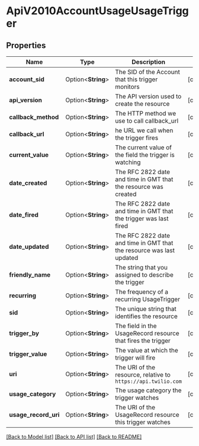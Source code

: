 # ApiV2010AccountUsageUsageTrigger

## Properties

Name | Type | Description | Notes
------------ | ------------- | ------------- | -------------
**account_sid** | Option<**String**> | The SID of the Account that this trigger monitors | [optional]
**api_version** | Option<**String**> | The API version used to create the resource | [optional]
**callback_method** | Option<**String**> | The HTTP method we use to call callback_url | [optional]
**callback_url** | Option<**String**> | he URL we call when the trigger fires | [optional]
**current_value** | Option<**String**> | The current value of the field the trigger is watching | [optional]
**date_created** | Option<**String**> | The RFC 2822 date and time in GMT that the resource was created | [optional]
**date_fired** | Option<**String**> | The RFC 2822 date and time in GMT that the trigger was last fired | [optional]
**date_updated** | Option<**String**> | The RFC 2822 date and time in GMT that the resource was last updated | [optional]
**friendly_name** | Option<**String**> | The string that you assigned to describe the trigger | [optional]
**recurring** | Option<**String**> | The frequency of a recurring UsageTrigger | [optional]
**sid** | Option<**String**> | The unique string that identifies the resource | [optional]
**trigger_by** | Option<**String**> | The field in the UsageRecord resource that fires the trigger | [optional]
**trigger_value** | Option<**String**> | The value at which the trigger will fire | [optional]
**uri** | Option<**String**> | The URI of the resource, relative to `https://api.twilio.com` | [optional]
**usage_category** | Option<**String**> | The usage category the trigger watches | [optional]
**usage_record_uri** | Option<**String**> | The URI of the UsageRecord resource this trigger watches | [optional]

[[Back to Model list]](../README.md#documentation-for-models) [[Back to API list]](../README.md#documentation-for-api-endpoints) [[Back to README]](../README.md)



